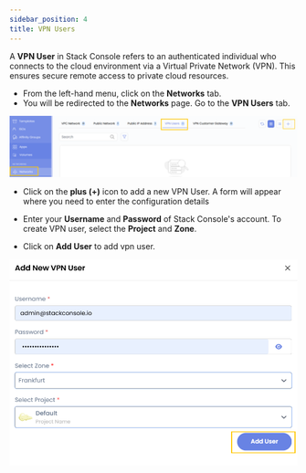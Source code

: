 ```yaml
---
sidebar_position: 4
title: VPN Users
---
```


A **VPN User** in Stack Console refers to an authenticated individual who connects to the cloud environment via a Virtual Private Network (VPN). This ensures secure remote access to private cloud resources.

- From the left-hand menu, click on the **Networks** tab.
- You will be redirected to the **Networks** page. Go to the **VPN Users** tab.

![alt text](images/vpn_1.png)

- Click on the **plus (+)** icon to add a new VPN User. A form will appear where you need to enter the configuration details

- Enter your **Username** and **Password** of Stack Console's account. To create VPN user, select the **Project** and **Zone**.
- Click on **Add User** to add vpn user.

![alt text](images/vpn_2.png)